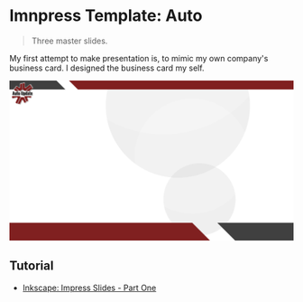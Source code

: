 # Imnpress Template: Auto

> Three master slides.

My first attempt to make presentation is,
to mimic my own company's business card.
I designed the business card my self.

![Template: Auto][template-auto]

## Tutorial

* [Inkscape: Impress Slides - Part One][impress-slides-1]

[template-auto]:    https://github.com/epsi-rns/berkas2/raw/master/impress-template-auto/preview/template-auto-cover.png
[impress-slides-1]: https://epsi-rns.gitlab.io/design/2020/09/21/inkscape-impress-slides-01/
